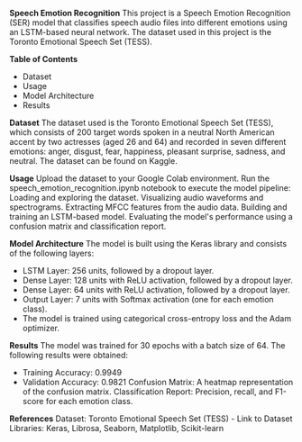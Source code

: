**Speech Emotion Recognition**
This project is a Speech Emotion Recognition (SER) model that classifies speech audio files into different emotions using an LSTM-based neural network. The dataset used in this project is the Toronto Emotional Speech Set (TESS).

**Table of Contents**
* Dataset
* Usage
* Model Architecture
* Results

**Dataset**
The dataset used is the Toronto Emotional Speech Set (TESS), which consists of 200 target words spoken in a neutral North American accent by two actresses (aged 26 and 64) and recorded in seven different emotions: anger, disgust, fear, happiness, pleasant surprise, sadness, and neutral.
The dataset can be found on Kaggle.

**Usage**
Upload the dataset to your Google Colab environment.
Run the speech_emotion_recognition.ipynb notebook to execute the model pipeline:
Loading and exploring the dataset.
Visualizing audio waveforms and spectrograms.
Extracting MFCC features from the audio data.
Building and training an LSTM-based model.
Evaluating the model's performance using a confusion matrix and classification report.

**Model Architecture**
The model is built using the Keras library and consists of the following layers:

* LSTM Layer: 256 units, followed by a dropout layer.
* Dense Layer: 128 units with ReLU activation, followed by a dropout layer.
* Dense Layer: 64 units with ReLU activation, followed by a dropout layer.
* Output Layer: 7 units with Softmax activation (one for each emotion class).
* The model is trained using categorical cross-entropy loss and the Adam optimizer.

**Results**
The model was trained for 30 epochs with a batch size of 64. The following results were obtained:

* Training Accuracy: 0.9949
* Validation Accuracy: 0.9821
Confusion Matrix: A heatmap representation of the confusion matrix.
Classification Report: Precision, recall, and F1-score for each emotion class.

**References**
Dataset: Toronto Emotional Speech Set (TESS) - Link to Dataset
Libraries: Keras, Librosa, Seaborn, Matplotlib, Scikit-learn
